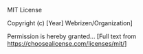 MIT License

Copyright (c) [Year] Webrizen/Organization]

Permission is hereby granted...
[Full text from https://choosealicense.com/licenses/mit/]